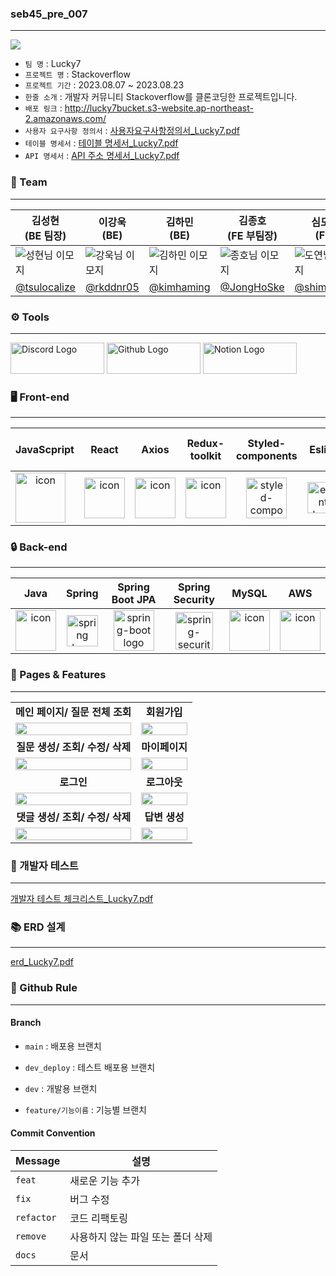 
### seb45_pre_007
****
 <img src="https://camo.githubusercontent.com/dcc135bf022f0d6dfb72e0d8616d1d4db4a6c6c0aed4261baccd27e6cb722c1b/68747470733a2f2f636f6e74656e742e7072657373706167652e636f6d2f75706c6f6164732f323635382f63313932305f6c6f676f2d737461636b6f766572666c6f772d62616e6e65722e6a70673f3634323234">

- `팀 명` : Lucky7
- `프로젝트 명` : Stackoverflow
- `프로젝트 기간` : 2023.08.07 ~ 2023.08.23
- `한줄 소개` : 개발자 커뮤니티 Stackoverflow를 클론코딩한 프로젝트입니다.
- `배포 링크` : http://lucky7bucket.s3-website.ap-northeast-2.amazonaws.com/
- `사용자 요구사항 정의서` : [사용자요구사항정의서_Lucky7.pdf](..%2FDownloads%2F%EC%82%AC%EC%9A%A9%EC%9E%90%EC%9A%94%EA%B5%AC%EC%82%AC%ED%95%AD%EC%A0%95%EC%9D%98%EC%84%9C%28Lucky7%29.pdf)
- `테이블 명세서` : [테이블 명세서_Lucky7.pdf](..%2FDownloads%2F%ED%85%8C%EC%9D%B4%EB%B8%94%20%EB%AA%85%EC%84%B8%EC%84%9C_Lucky7.pdf)
- `API 명세서` : [API 주소 명세서_Lucky7.pdf](..%2FDownloads%2FAPI%20%EC%A3%BC%EC%86%8C%20%EB%AA%85%EC%84%B8%EC%84%9C_Lucky7.pdf)


### 👫 Team
***
| 김성현 <br> (BE 팀장)                             | 이강욱 <br> (BE) | 김하민 <br> (BE)                            | 김종호 <br> (FE 부팀장)                         | 심도연 <br> (FE)   | 정진용 <br> (FE)    |
|----------------------------------------------|-----------|------------------------------------------|-------------------------------------------|-----------------|------------------|
| ![성현님 이모지](https://github.com/codestates-seb/seb45_pre_007/assets/121594060/35f451fc-bd57-4789-a3b0-503754b87ecc) | ![강욱님 이모지](https://github.com/codestates-seb/seb45_pre_007/assets/121594060/a29504f3-3db4-4174-ba53-e7a1241f42f2) | ![김하민 이모지](https://github.com/codestates-seb/seb45_pre_007/assets/121594060/bb92fdb0-8649-4233-b148-f56eb8a9e94d) |  ![종호님 이모지](https://github.com/codestates-seb/seb45_pre_007/assets/121594060/0d480dc3-017e-4598-aa6e-b16cdc4c9c71) | ![도연님 이모지](https://github.com/codestates-seb/seb45_pre_007/assets/121594060/2aa07081-37b2-4abd-bb9d-108c4e855af3) | ![진용님 이모지](https://github.com/codestates-seb/seb45_pre_007/assets/121594060/20318dd0-780d-4848-bf18-c3ae2d087142)  |
| [@tsulocalize](https://github.com/tsulocalize) | [@rkddnr05](https://github.com/rkddnr05) | [@kimhaming](https://github.com/kimhaming) | [@JongHoSke](https://github.com/JongHoSke) | [@shimdokite](https://github.com/shimdokite) | [@jinyong1015](https://github.com/jinyong1015) |


### ⚙️ Tools
***
<img src="https://img.shields.io/badge/Discord-FFFFFF?style=flat-square&logo=Discord&logoColor=#5865F2" width="150" height="50" alt="Discord Logo">

<img src="https://img.shields.io/badge/Github-FFFFFF?style=flat-square&logo=Github&logoColor=100000" width="150" height="50" alt="Github Logo">

<img src="https://img.shields.io/badge/Notion-FFFFFF?style=flat-square&logo=Notion&logoColor=100000" width="150" height="50" alt="Notion Logo">


### 🖥 Front-end
***
|   JavaScpript      | React | Axios | Redux-toolkit | Styled-components | Eslint | Prettier | React-quill  |   React router dom   |
|:------------------:| :---: | :---: | :-----------: | :---------------: | :----: | :------: | :----------: | :--------------------------------------------------------------: |
| <div style="display: flex; align-items: flex-start;"><img src="https://techstack-generator.vercel.app/js-icon.svg" alt="icon" width="80" height="80" /></div> | <div style="display: flex; align-items: flex-start;"><img src="https://techstack-generator.vercel.app/react-icon.svg" alt="icon" width="65" height="65" /></div> | <div style="display: flex; align-items: flex-start;"><img src="https://axios-http.com/assets/logo.svg" alt="icon" width="65" height="65" /></div> | <div style="display: flex; align-items: flex-start;"><img src="https://repository-images.githubusercontent.com/347723622/92065800-865a-11eb-9626-dff3cb7fef55" alt="icon" width="65" height="65" /></div> | <img alt="styled-components logo" src="https://www.styled-components.com/atom.png" width="65" height="65" ></div> | <img alt="eslint logo" src="https://techstack-generator.vercel.app/eslint-icon.svg" height="50" width="50"></div> | <div style="display: flex; align-items: flex-start;"><img alt="prettier logo" src="https://techstack-generator.vercel.app/prettier-icon.svg" width="65" height="65" ></div> | <div style="display: flex; align-items: flex-start;"><img src="https://user-images.githubusercontent.com/97720335/234840864-390cd0c3-151e-4143-8748-2fb03e26efe4.png" width="65" height="65" /></div> | <div style="display: flex; align-items: flex-start;"><img src="https://ko.vitejs.dev/logo.svg" width="65" height="65" /></div> | <div style="display: flex; align-items: flex-start;"><img src="https://static.codenary.co.kr/framework_logo/reactquery.png" width="65" height="65" /></div> | <div style="display: flex; align-items: flex-start;"><img src="https://cdn.discordapp.com/attachments/1121326294962012240/1122702369864564797/image.png" width="75" height="65" /></div> | <div style="display: flex; align-items: flex-start;"><img src="https://cdn.icon-icons.com/icons2/2699/PNG/512/firebase_logo_icon_171157.png" width="65" height="65" /></div> | <div style="display: flex; align-items: flex-start;"><img src="https://images.velog.io/images/cjy0029/post/1037984e-a895-4dfd-8ce5-0f3381b98845/reactrouter.jpeg" width="75" height="65" /></div> |


### 🔒 Back-end
***
|   Java   |   Spring   |                                                  Spring Boot JPA                                                   |   Spring Security   |   MySQL   |   AWS   |
| :----------------------------------------------------------: | :----------------------------------------------------------: |:------------------------------------------------------------------------------------------------------------------:| :----------------------------------------------------------: | :----------------------------------------------------------: | :----------------------------------------------------------: |
| <div style="display: flex; align-items: flex-start;"><img src="https://techstack-generator.vercel.app/java-icon.svg" alt="icon" width="65" height="65" /></div> | <img alt="spring logo" src="https://www.vectorlogo.zone/logos/springio/springio-icon.svg" height="50" width="50" > | <img alt="spring-boot logo" src="https://t1.daumcdn.net/cfile/tistory/27034D4F58E660F616" width="65" height="65" > |  <img alt="spring-security logo" width="60px" src="https://camo.githubusercontent.com/923e99a57f8a456fdade5f65b35ada254be277612ddc991afb702d8dfd880d4f/68747470733a2f2f63646e2e73696d706c6569636f6e732e6f72672f737072696e677365637572697479" width="85" height=auto > | <div style="display: flex; align-items: flex-start;"><img src="https://techstack-generator.vercel.app/mysql-icon.svg" alt="icon" width="65" height="65" /></div> | <div style="display: flex; align-items: flex-start;"><img src="https://techstack-generator.vercel.app/aws-icon.svg" alt="icon" width="65" height="65" /></div> |


### 🌟 Pages & Features
***
|                                                                                                                       |                                                                                                                      |
|:---------------------------------------------------------------------------------------------------------------------:|:--------------------------------------------------------------------------------------------------------------------:|
|                                                 **메인 페이지/ 질문 전체 조회**                                                  |                                                       **회원가입**                                                       |
|                        <img width="100%" src="https://ezgif.com/save/ezgif-5-5e1141375f.gif"/>                        |                       <img width="100%" src="https://ezgif.com/save/ezgif-5-4b1e931dda.gif"/>                        |
|                                                 **질문 생성/ 조회/ 수정/ 삭제**                                                 |                                                      **마이페이지**                                                       |
|                        <img width="100%" src="https://ezgif.com/save/ezgif-5-f63d840d5f.gif"/>                        |                       <img width="100%" src="https://ezgif.com/save/ezgif-5-eab41cbefb.gif"/>                        |
|                                                        **로그인**                                                        |                                                       **로그아웃**                                                       |
|                        <img width="100%" src="https://ezgif.com/save/ezgif-5-9542d1b8d4.gif"/>                        |                       <img width="100%" src="https://ezgif.com/save/ezgif-5-b4c3098e85.gif"/>                        |
|                                                 **댓글 생성/ 조회/ 수정/ 삭제**                                                 |                                                      **답변 생성**                                                       ||
|                         <img width="100%" src="https://ezgif.com/save/ezgif-5-4018c5d3e6.gif"/>                       |                        <img width="100%" src="https://ezgif.com/save/ezgif-5-f69dd6c88b.gif"/>                       |


### ‍📝 개발자 테스트
***
[개발자 테스트 체크리스트_Lucky7.pdf](..%2FDownloads%2F%EA%B0%9C%EB%B0%9C%EC%9E%90%20%ED%85%8C%EC%8A%A4%ED%8A%B8%20%EC%B2%B4%ED%81%AC%EB%A6%AC%EC%8A%A4%ED%8A%B8_Lucky7.pdf)


### 📚 ERD 설계
***
[erd_Lucky7.pdf](..%2FDownloads%2FERD%EC%84%A4%EA%B3%84%EC%84%9C.pdf)


### 🔗 Github Rule
***

#### Branch

- ```main``` : 배포용 브랜치

- ```dev_deploy``` : 테스트 배포용 브랜치

- ```dev``` : 개발용 브랜치

- ```feature/기능이름``` : 기능별 브랜치


#### Commit Convention

| Message    | 설명                  |
|------------|---------------------|
| `feat`     | 새로운 기능 추가           |
| `fix`      | 버그 수정               |
| `refactor` | 코드 리팩토링             |
| `remove`   | 사용하지 않는 파일 또는 폴더 삭제 |
| `docs`     | 문서                  |